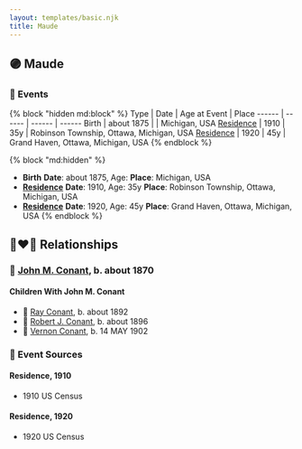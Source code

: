 ```yaml
---
layout: templates/basic.njk
title: Maude
---
```

## 🟣 Maude

### 📆 Events

{% block "hidden md:block" %}
Type | Date | Age at Event | Place
------ | ------ | ------ | ------
Birth | about 1875 |  | Michigan, USA
[Residence](#event-event-0) | 1910 | 35y | Robinson Township, Ottawa, Michigan, USA
[Residence](#event-event-1) | 1920 | 45y | Grand Haven, Ottawa, Michigan, USA
{% endblock %}

{% block "md:hidden" %}
- **Birth**
**Date**: about 1875, Age:
**Place**: Michigan, USA
- **[Residence](#event-event-0)**
**Date**: 1910, Age: 35y
**Place**: Robinson Township, Ottawa, Michigan, USA
- **[Residence](#event-event-1)**
**Date**: 1920, Age: 45y
**Place**: Grand Haven, Ottawa, Michigan, USA
{% endblock %}

## 👩‍❤️‍👨 Relationships

### 🔵 [John M. Conant](/people/3/38989658), b. about 1870

#### Children With John M. Conant
* 🔵 [Ray Conant](/people/9/99936990), b. about 1892
* 🔵 [Robert J. Conant](/people/7/75124444), b. about 1896
* 🔵 [Vernon Conant](/people/1/15985527), b. 14 MAY 1902
### 📰 Event Sources

#### <a id="event-event-0"></a> Residence, 1910
* 1910 US Census

#### <a id="event-event-1"></a> Residence, 1920
* 1920 US Census
